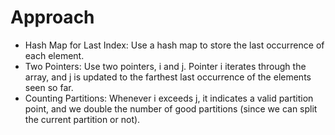 # Approach

- Hash Map for Last Index: Use a hash map to store the last occurrence of each element.
- Two Pointers: Use two pointers, i and j. Pointer i iterates through the array, and j is updated to the farthest last occurrence of the elements seen so far.
- Counting Partitions: Whenever i exceeds j, it indicates a valid partition point, and we double the number of good partitions (since we can split the current partition or not).
